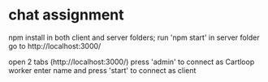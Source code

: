 # chat assignment
npm install in both client and server folders;
run 'npm start' in server folder
go to http://localhost:3000/

open 2 tabs (http://localhost:3000/)
  press 'admin' to connect as Cartloop worker
  enter name and press 'start' to connect as client
